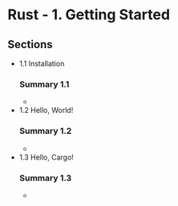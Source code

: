 # Rust - 1. Getting Started

## Sections
- 1.1 Installation
	### Summary 1.1
	- 
- 1.2 Hello, World!
	### Summary 1.2
	- 
- 1.3 Hello, Cargo!
	### Summary 1.3
	- 


